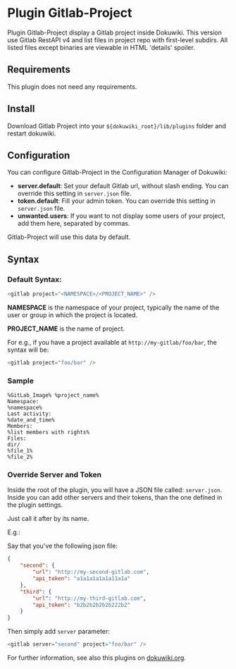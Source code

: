 # Plugin Gitlab-Project

Plugin Gitlab-Project display a Gitlab project inside Dokuwiki. This version use Gitlab RestAPI v4 and list files in project repo with first-level subdirs. All listed files except binaries are viewable in HTML 'details' spoiler.

## Requirements

This plugin does not need any requirements.

## Install

Download Gitlab Project into your `${dokuwiki_root}/lib/plugins` folder and restart dokuwiki.

## Configuration

You can configure Gitlab-Project in the Configuration Manager of Dokuwiki:

* **server.default**: Set your default Gitlab url, without slash ending. You can override this setting in `server.json` file.
* **token.default**: Fill your admin token. You can override this setting in `server.json` file.
* **unwanted.users**: If you want to not display some users of your project, add them here, separated by commas.

Gitlab-Project will use this data by default.

## Syntax

### Default Syntax:

```php
<gitlab project="<NAMESPACE>/<PROJECT_NAME>" />
```

**NAMESPACE** is the namespace of your project, typically the name of the user or group in which the project is located.

**PROJECT_NAME** is the name of project.

For e.g., if you have a project available at `http://my-gitlab/foo/bar`, the syntax will be:

```php
<gitlab project="foo/bar" />
```
### Sample
```
%GitLab_Image% %project_name%
Namespace:
%namespace%
Last activity:
%date_and_time%
Members:
%list members with rights%
Files:
dir/
%file_1%
%file_2%
```
### Override Server and Token

Inside the root of the plugin, you will have a JSON file called: `server.json`. Inside you can add other servers and their tokens, than the one defined in the plugin settings.

Just call it after by its name.

E.g.:

Say that you've the following json file:

```json
{
    "second": {
        "url": "http://my-second-gitlab.com",
        "api_token": "a1a1a1a1a1a11a1a"
    },
    "third": {
        "url": "http://my-third-gitlab.com",
        "api_token": "b2b2b2b2b2b222b2"
    }
}
```

Then simply add `server` parameter:

```php
<gitlab server="second" project="foo/bar" />
```

For further information, see also this plugins on [dokuwiki.org](https://www.dokuwiki.org/plugin:gitlabproject).
